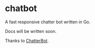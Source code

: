 # chatbot
A fast responsive chatter bot written in Go.

Docs will be written soon.

Thanks to [ChatterBot](https://github.com/gunthercox/ChatterBot).
